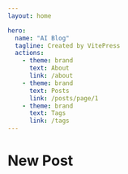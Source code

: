 ```yaml
---
layout: home

hero:
  name: "AI Blog"
  tagline: Created by VitePress
  actions:
    - theme: brand
      text: About
      link: /about
    - theme: brand
      text: Posts
      link: /posts/page/1
    - theme: brand
      text: Tags
      link: /tags
---
```


# New Post

<NewPosts/>